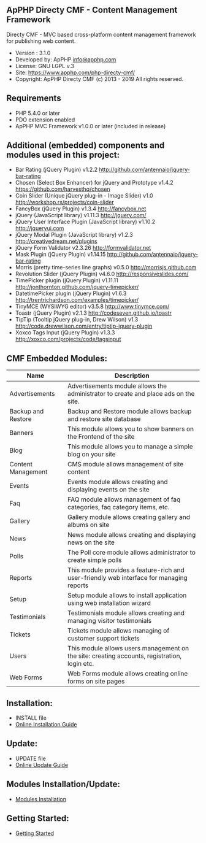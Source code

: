 ApPHP Directy CMF - Content Management Framework
 ---------------------------------------------------------------------------
 Directy CMF - MVC based cross-platform content management framework for publishing web content.

- Version :      3.1.0
- Developed by:  ApPHP <info@apphp.com>                                      
- License:       GNU LGPL v.3                                                
- Site:          https://www.apphp.com/php-directy-cmf/
- Copyright:     ApPHP Directy CMF (c) 2013 - 2019 All rights reserved.                                        

 Requirements
 ---------------------------------------------------------------------------
- PHP 5.4.0 or later
- PDO extension enabled
- ApPHP MVC Framework v1.0.0 or later (included in release) 

 Additional (embedded) components and modules used in this project:
 --------------------------------------------------------------------------- 
- Bar Rating (jQuery Plugin)                         		v1.2.2		http://github.com/antennaio/jquery-bar-rating
- Chosen (Select Box Enhancer) for jQuery and Prototype 	v1.4.2		https://github.com/harvesthq/chosen
- Coin Slider (Unique jQuery plug-in - Image Slider) 		v1.0     	http://workshop.rs/projects/coin-slider
- FancyBox (jQuery Plugin)                           		v1.3.4   	http://fancybox.net
- jQuery (JavaScript library)                        		v1.11.3   	http://jquery.com/
- jQuery User Interface Plugin (JavaScript library)  		v1.10.2  	http://jqueryui.com
- jQuery Modal Plugin (JavaScript library)           		v1.2.3   	http://creativedream.net/plugins
- jQuery Form Validator                              		v2.3.26		http://formvalidator.net
- Mask Plugin (jQuery Plugin)                        		v1.14.15   	http://github.com/antennaio/jquery-bar-rating
- Morris (pretty time-series line graphs)            		v0.5.0		http://morrisjs.github.com
- Revolution Slider (jQuery Plugin)                  		v4.6.0 		http://responsiveslides.com/
- TimePicker plugin (jQuery Plugin)                  		v1.11.11	http://jonthornton.github.com/jquery-timepicker/
- DatetimePicker plugin (jQuery Plugin)              		v1.6.3 		http://trentrichardson.com/examples/timepicker/
- TinyMCE (WYSIWYG editor)                           		v3.5.8   	http://www.tinymce.com/
- Toastr (jQuery Plugin)                             		v2.1.3		http://codeseven.github.io/toastr
- TipTip (Tooltip jQuery plug-in, Drew Wilson)       		v1.3     	http://code.drewwilson.com/entry/tiptip-jquery-plugin
- Xoxco Tags Input (jQuery Plugin)                   		v1.3.3   	http://xoxco.com/projects/code/tagsinput


 CMF Embedded Modules:
---------------------------------------------------------------------------
| Name        | Description |
| ----------- | ----------- |
| Advertisements     | Advertisements module allows the administrator to create and place ads on the site. |
| Backup and Restore | Backup and Restore module allows backup and restore site database |
| Banners            | This module allows you to show banners on the Frontend of the site |
| Blog               | This module allows you to manage a simple blog on your site |
| Content Management | CMS module allows management of site content |
| Events             | Events module allows creating and displaying events on the site |
| Faq                | FAQ module allows management of faq categories, faq category items, etc. |
| Gallery            | Gallery module allows creating gallery and albums on site |
| News               | News module allows creating and displaying news on the site |
| Polls              | The Poll core module allows administrator to create simple polls |
| Reports            | This module provides a feature-rich and user-friendly web interface for managing reports |
| Setup              | Setup module allows to install application using web installation wizard |
| Testimonials       | Testimonials module allows creating and managing visitor testimonials |
| Tickets            | Tickets module allows managing of customer support tickets |
| Users              | This module allows users management on the site: creating accounts, registration, login etc. |
| Web Forms          | Web Forms module allows creating online forms on site pages |


 Installation:
 ---------------------------------------------------------------------------
- INSTALL file
- [Online Installation Guide](https://www.apphp.com/php-directy-cmf/index.php?page=installation)


 Update:
 ---------------------------------------------------------------------------
- UPDATE file
- [Online Update Guide](https://www.apphp.com/php-directy-cmf/index.php?page=update)


 Modules Installation/Update:
 ---------------------------------------------------------------------------
- [Modules Installation](https://www.apphp.com/php-directy-cmf/index.php?page=module-installation-and-update) 


 Getting Started:
 ---------------------------------------------------------------------------
- [Getting Started](https://www.apphp.com/php-directy-cmf/index.php?page=getting-started) 

